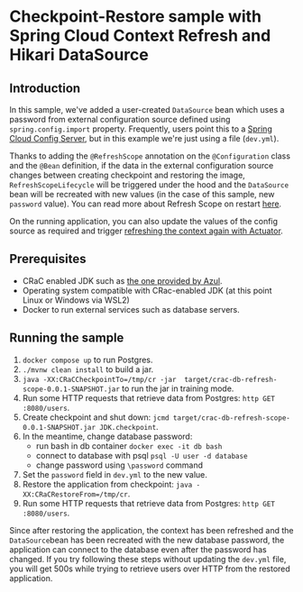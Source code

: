 # Checkpoint-Restore sample with Spring Cloud Context Refresh and Hikari DataSource


## Introduction

In this sample, we've added a user-created `DataSource` bean which uses a password from external configuration source defined using `spring.config.import` property. Frequently, users point this to a  [Spring Cloud Config Server](https://docs.spring.io/spring-cloud-config/reference/4.1/server.html), but in this example we're just using a file (`dev.yml`).

Thanks to adding the `@RefreshScope` annotation on the `@Configuration` class and the `@Bean` definition, if the data in the external configuration source changes between creating checkpoint and restoring the image, `RefreshScopeLifecycle` will be triggered under the hood and the `DataSource` bean will be recreated with new values (in the case of this sample, new `password` value). You can read more about Refresh Scope on restart [here](https://docs.spring.io/spring-cloud-commons/reference/4.1/spring-cloud-commons/application-context-services.html#_refresh_scope_on_restart).

On the running application, you can also update the values of the config source as required and trigger [refreshing the context again with Actuator](https://docs.spring.io/spring-cloud-commons/reference/4.1/spring-cloud-commons/application-context-services.html#refresh-scope).

## Prerequisites

- CRaC enabled JDK such as [the one provided by Azul](https://www.azul.com/downloads/?package=jdk-crac#zulu).
- Operating system compatible with CRac-enabled JDK (at this point Linux or Windows via WSL2)
- Docker to run external services such as database servers.

## Running the sample

1. `docker compose up` to run Postgres.
2. `./mvnw clean install` to build a jar.
3. `java -XX:CRaCCheckpointTo=/tmp/cr -jar  target/crac-db-refresh-scope-0.0.1-SNAPSHOT.jar` to run the jar in training mode.
4. Run some HTTP requests that retrieve data from Postgres:  `http GET :8080/users`.
5. Create checkpoint and shut down: `jcmd target/crac-db-refresh-scope-0.0.1-SNAPSHOT.jar JDK.checkpoint`.
6. In the meantime, change database password:
   - run bash in db container `docker exec -it db bash`
   - connect to database with psql `psql -U user -d database`
   - change password using `\password` command
7. Set the `password` field in `dev.yml` to the new value.
8. Restore the application from checkpoint: `java -XX:CRaCRestoreFrom=/tmp/cr`.
9. Run some HTTP requests that retrieve data from Postgres:  `http GET :8080/users`.

Since after restoring the application, the context has been refreshed and the `DataSource`bean has been recreated with the new database password, the application can connect to the database even after the password has changed. If you try following these steps without updating the `dev.yml` file, you will get 500s while trying to retrieve users over HTTP from the restored application.


